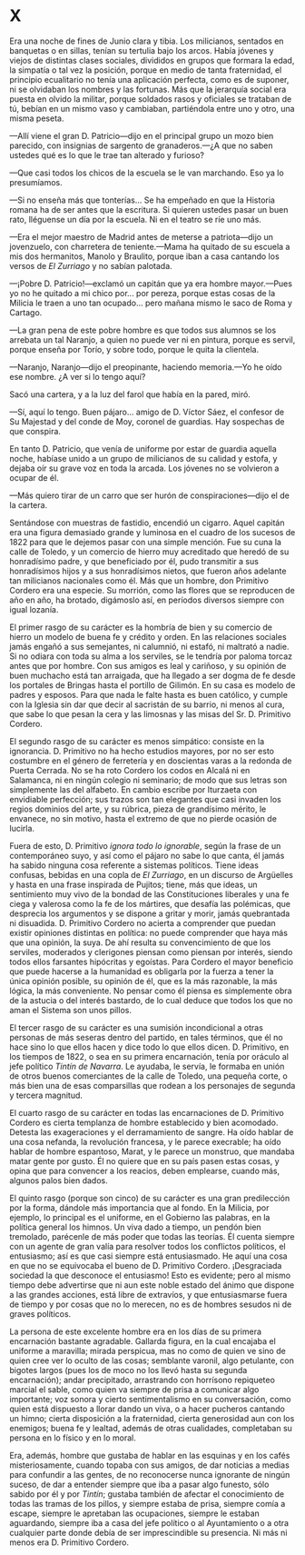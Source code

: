 # X

Era una noche de fines de Junio clara y tibia. Los milicianos, sentados en
banquetas o en sillas, tenían su tertulia bajo los arcos. Había jóvenes
y viejos de distintas clases sociales, divididos en grupos que formara la edad,
la simpatía o tal vez la posición, porque en medio de tanta fraternidad, el
principio ecualitario no tenía una aplicación perfecta, como es de suponer, ni
se olvidaban los nombres y las fortunas. Más que la jerarquía social era puesta
en olvido la militar, porque soldados rasos y oficiales se trataban de tú,
bebían en un mismo vaso y cambiaban, partiéndola entre uno y otro, una misma
peseta.

—Allí viene el gran D. Patricio—dijo en el principal grupo un mozo bien
parecido, con insignias de sargento de granaderos.—¿A que no saben ustedes
qué es lo que le trae tan alterado y furioso?

—Que casi todos los chicos de la escuela se le van marchando. Eso ya lo
presumíamos.

—Si no enseña más que tonterías... Se ha empeñado en que la Historia
romana ha de ser antes que la escritura. Si quieren ustedes pasar un buen
rato, lléguense un día por la escuela. Ni en el teatro se ríe uno más.

—Era el mejor maestro de Madrid antes de meterse a patriota—dijo un
jovenzuelo, con  charretera de teniente.—Mama ha quitado de su escuela
a mis dos hermanitos, Manolo y Braulito, porque iban a casa cantando los
versos de *El Zurriago* y no sabían palotada.

—¡Pobre D. Patricio!—exclamó un capitán que ya era hombre mayor.—Pues
yo no he quitado a mi chico por... por pereza, porque estas cosas de la Milicia
le traen a uno tan ocupado... pero mañana mismo le saco de Roma y Cartago.

—La gran pena de este pobre hombre es que todos sus alumnos se los
arrebata un tal Naranjo, a quien no puede ver ni en pintura, porque es servil,
porque enseña por Torío, y sobre todo, porque le quita la clientela.

—Naranjo, Naranjo—dijo el preopinante, haciendo memoria.—Yo he oído ese
nombre. ¿A ver si lo tengo aquí?

Sacó una cartera, y a la luz del farol que había en la pared, miró.

—Sí, aquí lo tengo. Buen pájaro... amigo de D. Víctor Sáez, el confesor de
Su Majestad y del conde de Moy, coronel de guardias. Hay sospechas de que
conspira.

En tanto D. Patricio, que venía de uniforme por estar de guardia aquella
noche, habíase unido a un grupo de milicianos de su calidad y estofa, y
dejaba oír su grave voz en toda la  arcada. Los jóvenes no se volvieron a
ocupar de él.

—Más quiero tirar de un carro que ser hurón de conspiraciones—dijo el de
la cartera.

Sentándose con muestras de fastidio, encendió un cigarro. Aquel capitán
era una figura demasiado grande y luminosa en el cuadro de los sucesos de
1822 para que le dejemos pasar con una simple mención. Fue su cuna la calle
de Toledo, y un comercio de hierro muy acreditado que heredó de su
honradísimo padre, y que beneficiado por él, pudo transmitir a sus
honradísimos hijos y a sus honradísimos nietos, que fueron años adelante tan
milicianos nacionales como él. Más que un hombre, don Primitivo Cordero
era una especie. Su morrión, como las flores que se reproducen de año en
año, ha brotado, digámoslo así, en períodos diversos siempre con igual
lozanía.

El primer rasgo de su carácter es la hombría de bien y su comercio de
hierro un modelo de buena fe y crédito y orden. En las relaciones sociales
jamás engañó a sus semejantes, ni calumnió, ni estafó, ni maltrató a nadie. Si
no odiara con toda su alma a los serviles, se le tendría por paloma torcaz
antes que por hombre. Con sus amigos es leal y cariñoso, y su opinión de
buen muchacho está tan arraigada,  que ha llegado a ser dogma de fe
desde los portales de Bringas hasta el portillo de Gilimón. En su casa es
modelo de padres y esposos. Para que nada le falte hasta es buen católico, y
cumple con la Iglesia sin dar que decir al sacristán de su barrio, ni menos al
cura, que sabe lo que pesan la cera y las limosnas y las misas del Sr. D.
Primitivo Cordero.

El segundo rasgo de su carácter es menos simpático: consiste en la
ignorancia. D. Primitivo no ha hecho estudios mayores, por no ser esto
costumbre en el género de ferretería y en doscientas varas a la redonda de
Puerta Cerrada. No se ha roto Cordero los codos en Alcalá ni en Salamanca,
ni en ningún colegio ni seminario; de modo que sus letras son simplemente
las del alfabeto. En cambio escribe por Iturzaeta con envidiable perfección;
sus trazos son tan elegantes que casi invaden los regios dominios del arte, y
su rúbrica, pieza de grandísimo mérito, le envanece, no sin motivo, hasta el
extremo de que no pierde ocasión de lucirla.

Fuera de esto, D. Primitivo *ignora todo lo ignorable*, según la frase de un
contemporáneo suyo, y así como el pájaro no sabe lo que canta, él jamás ha
sabido ninguna cosa referente a sistemas políticos. Tiene ideas confusas, 
 bebidas en una copla de *El Zurriago*, en un discurso de Argüelles y
hasta en una frase inspirada de Pujitos; tiene, más que ideas, un sentimiento
muy vivo de la bondad de las Constituciones liberales y una fe ciega y
valerosa como la fe de los mártires, que desafía las polémicas, que desprecia
los argumentos y se dispone a gritar y morir, jamás quebrantada ni disuadida.
D. Primitivo Cordero no acierta a comprender que puedan existir opiniones
distintas en política: no puede comprender que haya más que una opinión, la
suya. De ahí resulta su convencimiento de que los serviles, moderados y
clerigones piensan como piensan por interés, siendo todos ellos farsantes
hipócritas y egoístas. Para Cordero el mayor beneficio que puede hacerse a la
humanidad es obligarla por la fuerza a tener la única opinión posible, su
opinión de él, que es la más razonable, la más lógica, la más conveniente. No
pensar como él piensa es simplemente obra de la astucia o del interés
bastardo, de lo cual deduce que todos los que no aman el Sistema son unos
pillos.

El tercer rasgo de su carácter es una sumisión incondicional a otras
personas de más seseras dentro del partido, en tales términos, que él no hace
sino lo que ellos hacen y dice todo  lo que ellos dicen. D. Primitivo, en
los tiempos de 1822, o sea en su primera encarnación, tenía por oráculo al
jefe político *Tintín de Navarra*. Le ayudaba, le servía, le formaba en unión de
otros buenos comerciantes de la calle de Toledo, una pequeña corte, o más
bien una de esas comparsillas que rodean a los personajes de segunda y
tercera magnitud.

El cuarto rasgo de su carácter en todas las encarnaciones de D. Primitivo
Cordero es cierta templanza de hombre establecido y bien acomodado.
Detesta las exageraciones y el derramamiento de sangre. Ha oído hablar de
una cosa nefanda, la revolución francesa, y le parece execrable; ha oído
hablar de hombre espantoso, Marat, y le parece un monstruo, que mandaba
matar gente por gusto. Él no quiere que en su país pasen estas cosas, y opina
que para convencer a los reacios, deben emplearse, cuando más, algunos
palos bien dados.

El quinto rasgo (porque son cinco) de su carácter es una gran predilección
por la forma, dándole más importancia que al fondo. En la Milicia, por
ejemplo, lo principal es el uniforme, en el Gobierno las palabras, en la
política general los himnos. Un viva dado a tiempo, un pendón bien
tremolado, parécenle de más poder que todas las teorías. Él cuenta siempre
 con un agente de gran valía para resolver todos los conflictos políticos,
el entusiasmo; así es que casi siempre está entusiasmado. He aquí una cosa en
que no se equivocaba el bueno de D. Primitivo Cordero. ¡Desgraciada
sociedad la que desconoce el entusiasmo! Esto es evidente; pero al mismo
tiempo debe advertirse que ni aun este noble estado del ánimo que dispone a
las grandes acciones, está libre de extravíos, y que entusiasmarse fuera de
tiempo y por cosas que no lo merecen, no es de hombres sesudos ni de graves
políticos.

La persona de este excelente hombre era en los días de su primera
encarnación bastante agradable. Gallarda figura, en la cual encajaba el
uniforme a maravilla; mirada perspicua, mas no como de quien ve sino de
quien cree ver lo oculto de las cosas; semblante varonil, algo petulante, con
bigotes largos (pues los de moco no los llevó hasta su segunda encarnación);
andar precipitado, arrastrando con horrísono repiqueteo marcial el sable,
como quien va siempre de prisa a comunicar algo importante; voz sonora y
cierto sentimentalismo en su conversación, como quien está dispuesto a llorar
dando un viva, o a hacer pucheros cantando un himno; cierta disposición a la
fraternidad, cierta generosidad aun con los enemigos;  buena fe y
lealtad, además de otras cualidades, completaban su persona en lo físico y en
lo moral.

Era, además, hombre que gustaba de hablar en las esquinas y en los cafés
misteriosamente, cuando topaba con sus amigos, de dar noticias a medias
para confundir a las gentes, de no reconocerse nunca ignorante de ningún
suceso, de dar a entender siempre que iba a pasar algo funesto, sólo sabido
por él y por *Tintín*; gustaba también de afectar el conocimiento de todas las
tramas de los pillos, y siempre estaba de prisa, siempre comía a escape,
siempre le apretaban las ocupaciones, siempre le estaban aguardando,
siempre iba a casa del jefe político o al Ayuntamiento o a otra cualquier parte
donde debía de ser imprescindible su presencia. Ni más ni menos era D.
Primitivo Cordero.

